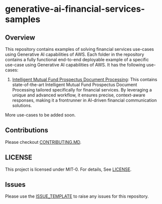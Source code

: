 # generative-ai-financial-services-samples



## Overview

This repository contains examples of solving financial services use-cases using Generative AI capabilities of AWS. Each folder in the repository contains a fully functional end-to-end deployable example of a specific use-case using Generative AI capabilities of AWS. It has the following use-cases:

1. [Intelligent Mutual Fund Prospectus Document Processing](./intelligent-mutual-fund-prospectus-document-processing): This contains state-of-the-art Intelligent Mutual Fund Prospectus Document Processing tailored specifically for financial services. By leveraging a unique and advanced workflow, it ensures precise, context-aware responses, making it a frontrunner in AI-driven financial communication solutions.

More use-cases to be added soon.

## Contributions
Please checkout [CONTRIBUTING.MD](CONTRIBUTING.MD).

## LICENSE
This project is licensed under MIT-0. For details, See [LICENSE](LICENSE).

## Issues
Please use the [ISSUE_TEMPLATE](ISSUE_TEMPLATE.MD) to raise any issues for this repository.
